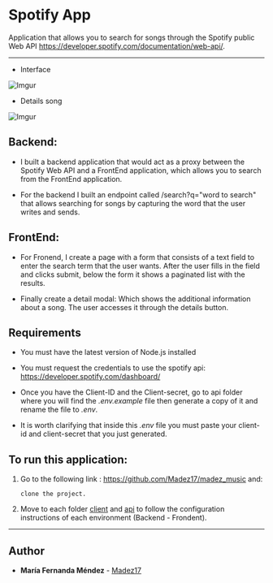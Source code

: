 # Spotify App

Application that allows you to search for songs through the Spotify public Web API https://developer.spotify.com/documentation/web-api/.

---

- Interface

![Imgur](https://i.imgur.com/qX2Js4z.jpg)

- Details song

![Imgur](https://i.imgur.com/C3WRChk.png)

## Backend:

- I built a backend application that would act as a proxy between the Spotify Web API and a FrontEnd application, which allows you to search from the FrontEnd application.

- For the backend I built an endpoint called /search?q="word to search" that allows searching for songs by capturing the word that the user writes and sends.


## FrontEnd:

- For Fronend, I create a page with a form that consists of a text field to enter the search term that the user wants. After the user fills in the field and clicks submit, below the form it shows a paginated list with the results.

- Finally create a detail modal: Which shows the additional information about a song. The user accesses it through the details button.


## Requirements
- You must have the latest version of Node.js installed
- You must request the credentials to use the spotify api:
https://developer.spotify.com/dashboard/

- Once you have the Client-ID and the Client-secret, go to api folder where you will find the *.env.example* file then generate a copy of it and rename the file to *.env*.

- It is worth clarifying that inside this *.env* file you must paste your client-id and client-secret that you just generated.

## To run this application:

1. Go to the following link : https://github.com/Madez17/madez_music and:
    ```
    clone the project.
    ```

2. Move to each folder [client](https://github.com/Madez17/madez_music/tree/main/client) and [api](https://github.com/Madez17/madez_music/tree/main/client) to follow the configuration instructions of each environment (Backend - Frondent).


---


## Author
* **María Fernanda Méndez** - [Madez17](https://github.com/Madez17)